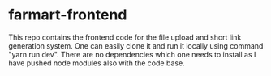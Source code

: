 # farmart-frontend
This repo contains the frontend code for the file upload and short link generation system.
One can easily clone it and run it locally using command "yarn run dev". There are no dependencies which one needs to install as I have pushed node modules also with the code base.
